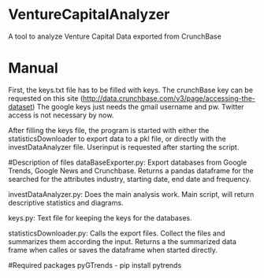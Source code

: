 # VentureCapitalAnalyzer
A tool to analyze Venture Capital Data exported from CrunchBase

# Manual
First, the keys.txt file has to be filled with keys. 
The crunchBase key can be requested on this site (http://data.crunchbase.com/v3/page/accessing-the-dataset)
The google keys just needs the gmail username and pw.
Twitter access is not necessary by now.

After filling the keys file, the program is started with either the statisticsDownloader to export data to a pkl file, or directly with the investDataAnalyzer file. Userinput is requested after starting the script.

#Description of files
dataBaseExporter.py: 	Export databases from Google Trends, Google News and Crunchbase. Returns a pandas dataframe for the searched for the attributes industry, starting date, end date and frequency.

investDataAnalyzer.py:	Does the main analysis work. Main script, will return descriptive statistics and diagrams.

keys.py: Text file for keeping the keys for the databases.

statisticsDownloader.py: Calls the export files. Collect the files and summarizes them according the input. Returns a the summarized data frame when calles or saves the dataframe when started directly.

#Required packages
pyGTrends - pip install pytrends